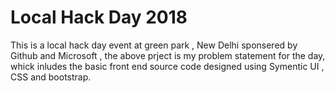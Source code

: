 # Local Hack Day 2018
This is a local hack day event at green park , New Delhi sponsered by Github and Microsoft , the above prject is my problem statement for the day, whick inludes the basic front end source code designed using Symentic UI , CSS and bootstrap. 
